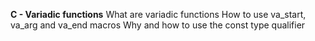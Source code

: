 **C - Variadic functions**
What are variadic functions
How to use va_start, va_arg and va_end macros
Why and how to use the const type qualifier
